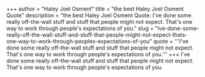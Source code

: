 +++
author = "Haley Joel Osment"
title = "the best Haley Joel Osment Quote"
description = "the best Haley Joel Osment Quote: I've done some really off-the-wall stuff and stuff that people might not expect. That's one way to work through people's expectations of you."
slug = "ive-done-some-really-off-the-wall-stuff-and-stuff-that-people-might-not-expect-thats-one-way-to-work-through-peoples-expectations-of-you"
quote = '''I've done some really off-the-wall stuff and stuff that people might not expect. That's one way to work through people's expectations of you.'''
+++
I've done some really off-the-wall stuff and stuff that people might not expect. That's one way to work through people's expectations of you.
